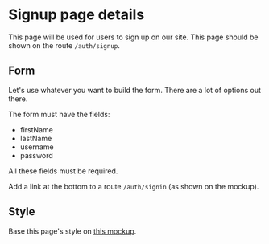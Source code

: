 # Signup page details

This page will be used for users to sign up on our site. This page should be shown on the route `/auth/signup`.

## Form

Let's use whatever you want to build the form. There are a lot of options out there.

The form must have the fields:
- firstName
- lastName
- username
- password

All these fields must be required.

Add a link at the bottom to a route `/auth/signin` (as shown on the mockup).

## Style

Base this page's style on [this mockup](./signup.png).
